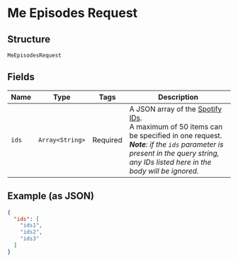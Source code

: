 
# Me Episodes Request

## Structure

`MeEpisodesRequest`

## Fields

| Name | Type | Tags | Description |
|  --- | --- | --- | --- |
| `ids` | `Array<String>` | Required | A JSON array of the [Spotify IDs](/documentation/web-api/concepts/spotify-uris-ids). <br/>A maximum of 50 items can be specified in one request. _**Note**: if the `ids` parameter is present in the query string, any IDs listed here in the body will be ignored._ |

## Example (as JSON)

```json
{
  "ids": [
    "ids1",
    "ids2",
    "ids3"
  ]
}
```

